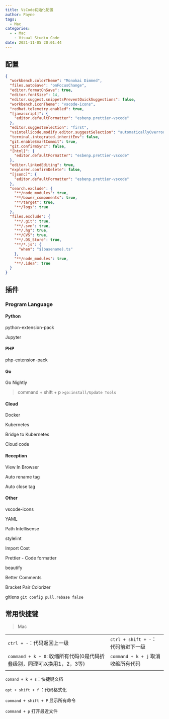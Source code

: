 ```yaml
---
title: VsCode初始化配置
author: Payne
tags:
  - Mac
categories:
  - - Mac
    - Visual Studio Code
date: 2021-11-05 20:01:44
---
```


## 配置

```json lines
{
  "workbench.colorTheme": "Monokai Dimmed",
  "files.autoSave": "onFocusChange",
  "editor.formatOnSave": true,
  "editor.fontSize": 14,
  "editor.suggest.snippetsPreventQuickSuggestions": false,
  "workbench.iconTheme": "vscode-icons",
  "redhat.telemetry.enabled": true,
  "[javascript]": {
    "editor.defaultFormatter": "esbenp.prettier-vscode"
  },
  "editor.suggestSelection": "first",
  "vsintellicode.modify.editor.suggestSelection": "automaticallyOverrodeDefaultValue",
  "terminal.integrated.inheritEnv": false,
  "git.enableSmartCommit": true,
  "git.confirmSync": false,
  "[html]": {
    "editor.defaultFormatter": "esbenp.prettier-vscode"
  },
  "editor.linkedEditing": true,
  "explorer.confirmDelete": false,
  "[jsonc]": {
    "editor.defaultFormatter": "esbenp.prettier-vscode"
  },
  "search.exclude": {
    "**/node_modules": true,
    "**/bower_components": true,
    "**/target": true,
    "**/logs": true
  },
  "files.exclude": {
    "**/.git": true,
    "**/.svn": true,
    "**/.hg": true,
    "**/CVS": true,
    "**/.DS_Store": true,
    "**/*.js": {
      "when": "$(basename).ts"
    },
    "**/node_modules": true,
    "**/.idea": true
  }
}

```

## 插件

### Program Language

#### Python

python-extension-pack

Jupyter



#### PHP

php-extension-pack



#### Go

Go Nightly 

> command + shift + p	`>go:install/Update Tools`



#### Cloud 

Docker

Kubernetes

Bridge to Kubernetes

Cloud code



#### Reception

View In Browser

Auto rename tag

Auto close tag



#### Other

vscode-icons

YAML

Path Intellisense

stylelint

Import Cost

Prettier - Code formatter

beautify

Better Comments

Bracket Pair Colorizer

gitlens	`git config pull.rebase false`





## 常用快捷键

> Mac

|                                                              |                                     |
| ------------------------------------------------------------ | ----------------------------------- |
| `ctrl + -`：代码返回上一级                                   | `ctrl + shift + -`： 代码前进下一级 |
| `command + k + 0`:	收缩所有代码(0是代码折叠级别，同理可以换用1，2，3等) | `command + k + j` 取消收缩所有代码  |
|                                                              |                                     |

`comand + k + s`：快捷键文档

`opt + shift + f` ：代码格式化

`command + shift + P` 显示所有命令

`command + p` 打开最近文件

